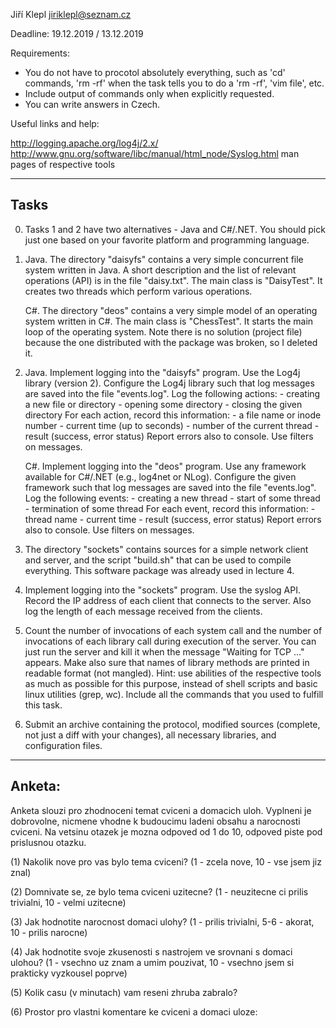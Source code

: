 Jiří Klepl
jiriklepl@seznam.cz

Deadline: 19.12.2019 / 13.12.2019

Requirements:

- You do not have to procotol absolutely everything, such as 'cd' commands,
  'rm -rf' when the task tells you to do a 'rm -rf', 'vim file', etc.
- Include output of commands only when explicitly requested.
- You can write answers in Czech.

Useful links and help:

  http://logging.apache.org/log4j/2.x/
  http://www.gnu.org/software/libc/manual/html_node/Syslog.html
  man pages of respective tools

-----

Tasks
-----

0. Tasks 1 and 2 have two alternatives - Java and C#/.NET.
   You should pick just one based on your favorite platform and programming language.

1. Java. The directory "daisyfs" contains a very simple concurrent file system written in Java.
        A short description and the list of relevant operations (API) is in the file "daisy.txt".
        The main class is "DaisyTest". It creates two threads which perform various operations.
  
    C#. The directory "deos" contains a very simple model of an operating system written in C#.
      The main class is "ChessTest". It starts the main loop of the operating system.
      Note there is no solution (project file) because the one distributed with the package was broken, so I deleted it.

2. Java. Implement logging into the "daisyfs" program. Use the Log4j library (version 2).
        Configure the Log4j library such that log messages are saved into the file "events.log".
        Log the following actions:
          - creating a new file or directory
          - opening some directory
          - closing the given directory
        For each action, record this information: 
          - a file name or inode number
          - current time (up to seconds)
          - number of the current thread
          - result (success, error status)
        Report errors also to console. Use filters on messages.

    C#. Implement logging into the "deos" program. Use any framework available for C#/.NET (e.g., log4net or NLog).
      Configure the given framework such that log messages are saved into the file "events.log".
      Log the following events:
        - creating a new thread
        - start of some thread
        - termination of some thread
      For each event, record this information:
        - thread name
        - current time
        - result (success, error status)
      Report errors also to console. Use filters on messages.

3. The directory "sockets" contains sources for a simple network client and server,
   and the script "build.sh" that can be used to compile everything.
   This software package was already used in lecture 4.

4. Implement logging into the "sockets" program. Use the syslog API.
   Record the IP address of each client that connects to the server.
   Also log the length of each message received from the clients.

5. Count the number of invocations of each system call and the number of invocations of each library call during execution of the server.
   You can just run the server and kill it when the message "Waiting for TCP ..." appears.
   Make also sure that names of library methods are printed in readable format (not mangled).
       Hint: use abilities of the respective tools as much as possible for this purpose, instead of shell scripts and basic linux utilities (grep, wc).
   Include all the commands that you used to fulfill this task.

6. Submit an archive containing the protocol, modified sources (complete, not just
   a diff with your changes), all necessary libraries, and configuration files.

-------

Anketa:
-------

Anketa slouzi pro zhodnoceni temat cviceni a domacich uloh.
Vyplneni je dobrovolne, nicmene vhodne k budoucimu ladeni obsahu a narocnosti cviceni.
Na vetsinu otazek je mozna odpoved od 1 do 10, odpoved piste pod prislusnou otazku. 

(1) Nakolik nove pro vas bylo tema cviceni?
    (1 - zcela nove, 10 - vse jsem jiz znal)


(2) Domnivate se, ze bylo tema cviceni uzitecne?
    (1 - neuzitecne ci prilis trivialni, 10 - velmi uzitecne)


(3) Jak hodnotite narocnost domaci ulohy?
    (1 - prilis trivialni, 5-6 - akorat, 10 - prilis narocne)


(4) Jak hodnotite svoje zkusenosti s nastrojem ve srovnani s domaci ulohou?
    (1 - vsechno uz znam a umim pouzivat, 10 - vsechno jsem si prakticky vyzkousel poprve)


(5) Kolik casu (v minutach) vam reseni zhruba zabralo?


(6) Prostor pro vlastni komentare ke cviceni a domaci uloze:

